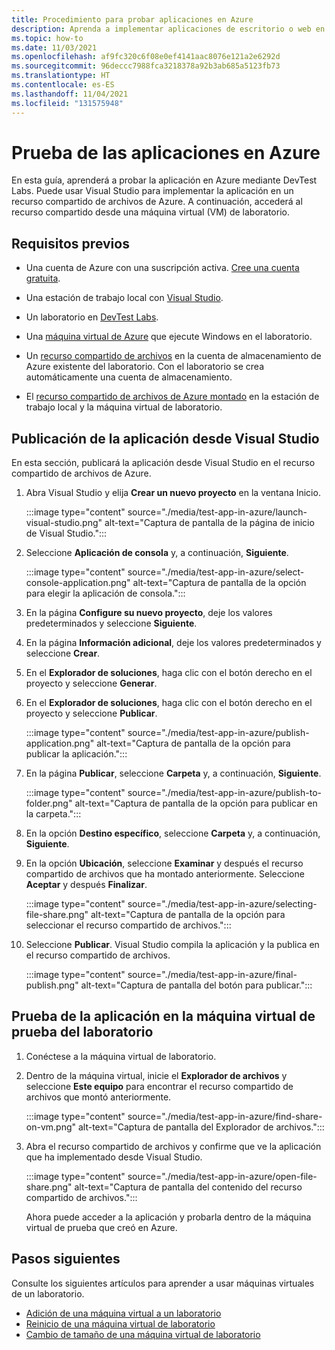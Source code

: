 ```yaml
---
title: Procedimiento para probar aplicaciones en Azure
description: Aprenda a implementar aplicaciones de escritorio o web en un recurso compartido de archivos y cómo probarlas.
ms.topic: how-to
ms.date: 11/03/2021
ms.openlocfilehash: af9fc320c6f08e0ef4141aac8076e121a2e6292d
ms.sourcegitcommit: 96deccc7988fca3218378a92b3ab685a5123fb73
ms.translationtype: HT
ms.contentlocale: es-ES
ms.lasthandoff: 11/04/2021
ms.locfileid: "131575948"
---
```

# <a name="test-your-app-in-azure"></a>Prueba de las aplicaciones en Azure 

En esta guía, aprenderá a probar la aplicación en Azure mediante DevTest Labs. Puede usar Visual Studio para implementar la aplicación en un recurso compartido de archivos de Azure. A continuación, accederá al recurso compartido desde una máquina virtual (VM) de laboratorio.  

## <a name="prerequisites"></a>Requisitos previos

- Una cuenta de Azure con una suscripción activa. [Cree una cuenta gratuita](https://azure.microsoft.com/free/?WT.mc_id=A261C142F).

- Una estación de trabajo local con [Visual Studio](https://visualstudio.microsoft.com/free-developer-offers/).

- Un laboratorio en [DevTest Labs](devtest-lab-overview.md).

- Una [máquina virtual de Azure](devtest-lab-add-vm.md) que ejecute Windows en el laboratorio.

- Un [recurso compartido de archivos](../storage/files/storage-how-to-create-file-share.md) en la cuenta de almacenamiento de Azure existente del laboratorio. Con el laboratorio se crea automáticamente una cuenta de almacenamiento.

- El [recurso compartido de archivos de Azure montado](../storage/files/storage-how-to-use-files-windows.md#mount-the-azure-file-share) en la estación de trabajo local y la máquina virtual de laboratorio.

## <a name="publish-your-app-from-visual-studio"></a>Publicación de la aplicación desde Visual Studio

En esta sección, publicará la aplicación desde Visual Studio en el recurso compartido de archivos de Azure.

1. Abra Visual Studio y elija **Crear un nuevo proyecto** en la ventana Inicio.

    :::image type="content" source="./media/test-app-in-azure/launch-visual-studio.png" alt-text="Captura de pantalla de la página de inicio de Visual Studio.":::

1. Seleccione **Aplicación de consola** y, a continuación, **Siguiente**.

    :::image type="content" source="./media/test-app-in-azure/select-console-application.png" alt-text="Captura de pantalla de la opción para elegir la aplicación de consola.":::

1. En la página **Configure su nuevo proyecto**, deje los valores predeterminados y seleccione **Siguiente**.

1. En la página **Información adicional**, deje los valores predeterminados y seleccione **Crear**.

1. En el **Explorador de soluciones**, haga clic con el botón derecho en el proyecto y seleccione **Generar**.

1. En el **Explorador de soluciones**, haga clic con el botón derecho en el proyecto y seleccione **Publicar**.

    :::image type="content" source="./media/test-app-in-azure/publish-application.png" alt-text="Captura de pantalla de la opción para publicar la aplicación.":::

1. En la página **Publicar**, seleccione **Carpeta** y, a continuación, **Siguiente**.

    :::image type="content" source="./media/test-app-in-azure/publish-to-folder.png" alt-text="Captura de pantalla de la opción para publicar en la carpeta.":::

1. En la opción **Destino específico**, seleccione **Carpeta** y, a continuación, **Siguiente**.

1. En la opción **Ubicación**, seleccione **Examinar** y después el recurso compartido de archivos que ha montado anteriormente. Seleccione **Aceptar** y después **Finalizar**. 

    :::image type="content" source="./media/test-app-in-azure/selecting-file-share.png" alt-text="Captura de pantalla de la opción para seleccionar el recurso compartido de archivos.":::

1. Seleccione **Publicar**. Visual Studio compila la aplicación y la publica en el recurso compartido de archivos.

    :::image type="content" source="./media/test-app-in-azure/final-publish.png" alt-text="Captura de pantalla del botón para publicar.":::

## <a name="test-the-app-on-your-test-vm-in-the-lab"></a>Prueba de la aplicación en la máquina virtual de prueba del laboratorio

1. Conéctese a la máquina virtual de laboratorio.

1. Dentro de la máquina virtual, inicie el **Explorador de archivos** y seleccione **Este equipo** para encontrar el recurso compartido de archivos que montó anteriormente.

    :::image type="content" source="./media/test-app-in-azure/find-share-on-vm.png" alt-text="Captura de pantalla del Explorador de archivos.":::

1. Abra el recurso compartido de archivos y confirme que ve la aplicación que ha implementado desde Visual Studio. 

    :::image type="content" source="./media/test-app-in-azure/open-file-share.png" alt-text="Captura de pantalla del contenido del recurso compartido de archivos.":::

    Ahora puede acceder a la aplicación y probarla dentro de la máquina virtual de prueba que creó en Azure.

## <a name="next-steps"></a>Pasos siguientes

Consulte los siguientes artículos para aprender a usar máquinas virtuales de un laboratorio. 

- [Adición de una máquina virtual a un laboratorio](devtest-lab-add-vm.md)
- [Reinicio de una máquina virtual de laboratorio](devtest-lab-restart-vm.md)
- [Cambio de tamaño de una máquina virtual de laboratorio](devtest-lab-resize-vm.md)
